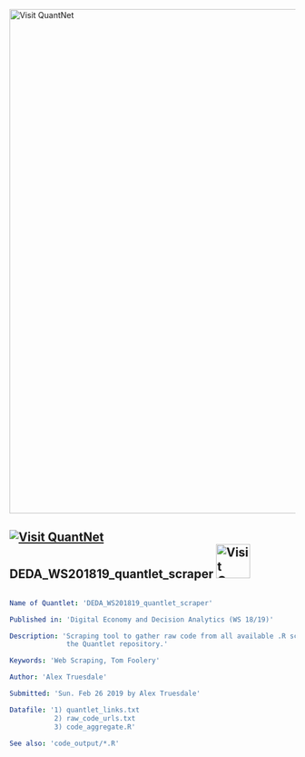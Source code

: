 [<img src="https://github.com/QuantLet/Styleguide-and-FAQ/blob/master/pictures/banner.png" width="888" alt="Visit QuantNet">](http://quantlet.de/)

## [<img src="https://github.com/QuantLet/Styleguide-and-FAQ/blob/master/pictures/qloqo.png" alt="Visit QuantNet">](http://quantlet.de/) **DEDA_WS201819_quantlet_scraper** [<img src="https://github.com/QuantLet/Styleguide-and-FAQ/blob/master/pictures/QN2.png" width="60" alt="Visit QuantNet 2.0">](http://quantlet.de/)

```yaml

Name of Quantlet: 'DEDA_WS201819_quantlet_scraper'

Published in: 'Digital Economy and Decision Analytics (WS 18/19)'

Description: 'Scraping tool to gather raw code from all available .R scripts in
              the Quantlet repository.'

Keywords: 'Web Scraping, Tom Foolery'

Author: 'Alex Truesdale'

Submitted: 'Sun. Feb 26 2019 by Alex Truesdale'

Datafile: '1) quantlet_links.txt
           2) raw_code_urls.txt
           3) code_aggregate.R'

See also: 'code_output/*.R'

```